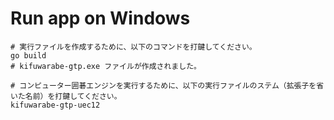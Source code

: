 # Run app on Windows

```shell
# 実行ファイルを作成するために、以下のコマンドを打鍵してください。
go build
# kifuwarabe-gtp.exe ファイルが作成されました。

# コンピューター囲碁エンジンを実行するために、以下の実行ファイルのステム（拡張子を省いた名前）を打鍵してください。
kifuwarabe-gtp-uec12
```
